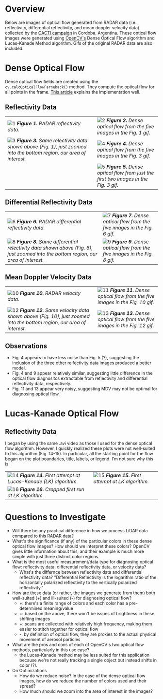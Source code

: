 # Overview
Below are images of optical flow generated from RADAR data (i.e., reflectivity, differential reflectivity, and mean doppler velocity data) collected by the [CACTI campaign](https://www.arm.gov/research/campaigns/amf2018cacti) in Cordoba, Argentina. These optical flow images were generated using [OpenCV's](https://docs.opencv.org/3.4/d4/dee/tutorial_optical_flow.html) Dense Optical Flow algorithm and Lucas-Kanade Method algorithm. Gifs of the original RADAR data are also included.

# Dense Optical Flow 
Dense optical flow fields are created using the `cv.calcOpticalFlowFarneback()` method. They compute the optical flow for all points in the frame. [This article](https://www.geeksforgeeks.org/python-opencv-dense-optical-flow/) explains the implementation well.

## Reflectivity Data

|  |  |
|---|---|
| ![1](https://github.com/waggle-sensor/summer2021/blob/main/Razin/Dense%20Optical%20Flow%20in%20OpenCV%20on%20Radar%20Data/ref_uncropped_animation.gif) ***Figure 1.** RADAR reflectivity data.* |  ![2](https://github.com/waggle-sensor/summer2021/blob/main/Razin/Dense%20Optical%20Flow%20in%20OpenCV%20on%20Radar%20Data/ref_uncropped_opticalhsv.png) ***Figure 2.** Dense optical flow from the five images in the Fig. 1 gif.* |
|![3](https://github.com/waggle-sensor/summer2021/blob/main/Razin/Dense%20Optical%20Flow%20in%20OpenCV%20on%20Radar%20Data/reflectivity_animation.gif) ***Figure 3.** Same relectivity data shown above (Fig. 1), just zoomed into the bottom region, our area of interest.* | ![4](https://github.com/waggle-sensor/summer2021/blob/main/Razin/Dense%20Optical%20Flow%20in%20OpenCV%20on%20Radar%20Data/ref_cropped_opticalhsv.png) ***Figure 4.** Dense optical flow from the five images in the Fig. 3 gif.* |
||![5](https://github.com/waggle-sensor/summer2021/blob/main/Razin/Dense%20Optical%20Flow%20in%20OpenCV%20on%20Radar%20Data/ref_cropped_two_opticalhsv.png) ***Figure 5.** Dense optical flow from just the first two images in the Fig. 3 gif.* |



## Differential Reflectivity Data

|  |  |
|---|---|
| ![6](https://github.com/waggle-sensor/summer2021/blob/main/Razin/Dense%20Optical%20Flow%20in%20OpenCV%20on%20Radar%20Data/diff_ref_uncropped_animation.gif) ***Figure 6.** RADAR differential reflectivity data.*| ![7](https://github.com/waggle-sensor/summer2021/blob/main/Razin/Dense%20Optical%20Flow%20in%20OpenCV%20on%20Radar%20Data/diff_ref_uncropped_output_opticalhsv.png) ***Figure 7.** Dense optical flow from the five images in the Fig. 6 gif.*|
|![8](https://github.com/waggle-sensor/summer2021/blob/main/Razin/Dense%20Optical%20Flow%20in%20OpenCV%20on%20Radar%20Data/diff_reflectivity_animation.gif) ***Figure 8.** Same differential relectivity data shown above (Fig. 6), just zoomed into the bottom region, our area of interest.*| ![9](https://github.com/waggle-sensor/summer2021/blob/main/Razin/Dense%20Optical%20Flow%20in%20OpenCV%20on%20Radar%20Data/diff_ref_cropped_output_opticalhsv.png) ***Figure 9.** Dense optical flow from the five images in the Fig. 8 gif.*|


## Mean Doppler Velocity Data

|  |  |
|---|---|
|![10](https://github.com/waggle-sensor/summer2021/blob/main/Razin/Dense%20Optical%20Flow%20in%20OpenCV%20on%20Radar%20Data/vel__uncropped_animation.gif) ***Figure 10.** RADAR velocity data.*| ![11](https://github.com/waggle-sensor/summer2021/blob/main/Razin/Dense%20Optical%20Flow%20in%20OpenCV%20on%20Radar%20Data/vel_uncropped_output_opticalhsv.png) ***Figure 11.** Dense optical flow from the five images in the Fig. 10 gif.*|
| ![12](https://github.com/waggle-sensor/summer2021/blob/main/Razin/Dense%20Optical%20Flow%20in%20OpenCV%20on%20Radar%20Data/vel_animation.gif) ***Figure 12.** Same velocity data shown above (Fig. 10), just zoomed into the bottom region, our area of interest.*| ![13](https://github.com/waggle-sensor/summer2021/blob/main/Razin/Dense%20Optical%20Flow%20in%20OpenCV%20on%20Radar%20Data/vel_cropped_output_opticalhsv.png) ***Figure 13.** Dense optical flow from the five images in the Fig. 12 gif.*|


## Observations
- Fig. 4 appears to have less noise than Fig. 5 (?), suggesting the inclusion of the three other relfectivity data images produced a better model.
- Fig. 4 and 9 appear relatively similar, suggesting little difference in the optical flow diagnositcs extractable from reflectivity and differential reflectivity data, respectively.
- Fig. 11 and 13 appear very noisy, suggesting MDV may not be optimal for diagnosing optical flow.


# Lucas-Kanade Optical Flow

## Reflectivity Data
I began by using the same .avi video as those I used for the dense optical flow algorithm. However, I quickly realized these plots were not well-suited to this algorithm (Fig. 14-15). In particular, all the starting point for the flow began on the plot boundaries, title, labels, or legend. I'm not sure why this is. 

|  |  |
|---|---|
|![14](https://github.com/waggle-sensor/summer2021/blob/main/Razin/Lucas-Kanade%20Optical%20Flow%20in%20OpenCV%20on%20Radar%20Data/LK_vel_cropped_output_opticalhsv_0b.png) ***Figure 14.** First attempt at Lucas-Kanade (LK) algorithm.* | ![15](https://github.com/waggle-sensor/summer2021/blob/main/Razin/Lucas-Kanade%20Optical%20Flow%20in%20OpenCV%20on%20Radar%20Data/LK_vel_cropped_output_opticalhsv_0.png) ***Figure 15.** First attempt at LK algorithm.*|
|![16](https://github.com/waggle-sensor/summer2021/blob/main/Razin/Lucas-Kanade%20Optical%20Flow%20in%20OpenCV%20on%20Radar%20Data/LK_vel_cropped_output_opticalhsv.png) ***Figure 16.** Cropped first run at LK algorithm.*||




# Questions to Investigate
 - Will there be any practical difference in how we process LiDAR data compared to this RADAR data?
 - What's the significance (if any) of the particular colors in these dense optical flow images? How should we interpret these colors? OpenCV gives little information about this, and their example is much more simple with just three distinct color regions.
 - What is the most useful measurement/data type for diagnosing optical flow: reflectivity data, differential reflectivity data, or velocity data?
    - What's the differnce between reflectivity data and differential reflectivity data? "Differential Reflectivity is the logarithm ratio of the horizontally polarized reflectivity to the vertically polarized reflectivity."
 - How are these data (or rather, the images we generate from them) both well-suited (+) and ill-suited (-) for diagnosing optical flow?
    - +: there's a finite range of colors and each color has a pre-determined meaning/value
    - +: based on the above, there won't be issues of brightness in these shifting images 
    - +: scans are collected with relatively high frequency, making them easier to stitch together for optical flow
    - -: by definition of optical flow, they are proxies to the actual physical movement of aerosol particles
 - What are the pros and cons of each of OpenCV's two optical flow methods, particularly in this use case?
    - the Lucas-Kanade method may be less suited for this application because we're not really tracking a single object but instead shifts in color (?).
 - On Optimizations
    - How do we reduce noise? In the case of the dense optical flow images, how do we reduce the number of colors used and their spread?
    - How much should we zoom into the area of interest in the images?
